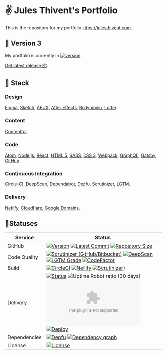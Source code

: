 # ✌️ Jules Thivent's Portfolio

This is the repository for my portfolio https://julesthivent.com.

## 🤖 Version 3

My portfolio is currently in [![version](https://img.shields.io/github/package-json/v/jyulzz/portfolio3?label=version)](#).

[Get latest release 📦](https://github.com/jyulzz/portfolio3/releases/latest).

## 🧰 Stack

### Design

[Figma](https://www.figma.com/), [Sketch](https://www.sketch.com/), [AEUX](https://aeux.io/), [After Effects](https://www.adobe.com/products/aftereffects.html), [Bodymovin](https://aescripts.com/bodymovin/), [Lottie](https://airbnb.io/lottie/).

### Content

[Contentful](https://www.contentful.com/).

### Code

[Atom](https://atom.io/), [Node.js](https://nodejs.org/), [React](https://www.reactjs.org/), [HTML 5](https://html.spec.whatwg.org/), [SASS](https://sass-lang.com/), [CSS 3](https://www.w3.org/TR/css3-roadmap/), [Webpack](https://webpack.js.org/), [GraphQL](https://graphql.org/), [Gatsby](https://www.gatsbyjs.org/), [GitHub](https://www.github.com).

### Continuous Integration

[Circle-CI](https://circleci.com), [DeepScan](https://deepscan.io), [Dependabot](https://dependabot.com/), [Depfu](https://depfu.com/), [Scrutinizer](https://scrutinizer-ci.com/), [LGTM](https://lgtm.com/).

### Delivery

[Netlify](https://netlify.com/), [Cloudflare](https://www.cloudflare.com/), [Google Domains](https://domains.google).

## 🚦Statuses

| Service      | Status                                                                                                                                                                                                                                                                                                                                                                                                                                                                                                                                                                                                                                                                          |
| ------------ | ------------------------------------------------------------------------------------------------------------------------------------------------------------------------------------------------------------------------------------------------------------------------------------------------------------------------------------------------------------------------------------------------------------------------------------------------------------------------------------------------------------------------------------------------------------------------------------------------------------------------------------------------------------------------------- |
| GitHub       | [![Version](https://img.shields.io/github/package-json/v/jyulzz/portfolio3?label=version)](#) [![Latest Commit](https://img.shields.io/github/last-commit/jyulzz/portfolio3?label=latest%20commit)](https://github.com/jyulzz/portfolio3/commits/master/) [![Repository Size](https://img.shields.io/github/repo-size/jyulzz/portfolio3?label=repo%20size)](#)                                                                                                                                                                                                                                                                                                                  |
| Code Quality | [![Scrutinizer (GitHub/Bitbucket)](https://img.shields.io/scrutinizer/quality/g/jyulzz/portfolio3?label=scrutinizer)](https://scrutinizer-ci.com/g/jyulzz/portfolio3/?branch=master) [![DeepScan](https://deepscan.io/api/teams/7271/projects/13366/branches/222653/badge/grade.svg)](https://deepscan.io/dashboard#view=project&tid=7271&pid=13366&bid=222653) [![LGTM Grade](https://img.shields.io/lgtm/grade/javascript/github/jyulzz/portfolio3?label=lgtm)](https://lgtm.com/projects/g/jyulzz/portfolio3/?mode=list) [![CodeFactor](https://www.codefactor.io/repository/github/jyulzz/portfolio3/badge)](https://www.codefactor.io/repository/github/jyulzz/portfolio3) |  |
| Build        | [![CircleCI](https://circleci.com/gh/jyulzz/portfolio3.svg?style=shield)](https://circleci.com/gh/jyulzz/portfolio3) [![Netlify](https://img.shields.io/netlify/11b4646b-1932-45bc-b333-c442dd23b1f4?label=netlify)](#) [![Scrutinizer)](https://scrutinizer-ci.com/g/jyulzz/portfolio3/badges/build.png?b=master)](https://scrutinizer-ci.com/g/jyulzz/portfolio3/build-status/master)                                                                                                                                                                                                                                                                                         |
| Delivery     | [![Status](https://img.shields.io/website?label=julesthivent.com&url=https%3A%2F%2Fjulesthivent.com)](https://julesthivent.com) ![Uptime Robot ratio (30 days)](https://img.shields.io/uptimerobot/ratio/m785755185-46e74de6adea671ec79d9d83) [![Mozilla HTTP Observatory Grade](https://img.shields.io/mozilla-observatory/grade/julesthivent.com?label=mozilla%20observatory&publish)](https://observatory.mozilla.org/analyze/julesthivent.com) [![Deploy](https://api.netlify.com/api/v1/badges/11b4646b-1932-45bc-b333-c442dd23b1f4/deploy-status)](#)                                                                                                                     |
| Dependencies | [![Depfu](https://badges.depfu.com/badges/e4b9cc5269cfdb87db429adde19e7971/overview.svg)](https://depfu.com/github/jyulzz/portfolio3?project_id=14986) [![Dependency graph](https://img.shields.io/badge/dependencies-graph%20%E2%86%92-blue)](https://github.com/jyulzz/portfolio3/network/dependencies)                                                                                                                                                                                                                                                                                                                                                                       |
| License      | [![License](https://img.shields.io/github/license/jyulzz/portfolio3)](https://joinup.ec.europa.eu/collection/eupl/eupl-guidelines-faq-infographics)                                                                                                                                                                                                                                                                                                                                                                                                                                                                                                                             |
